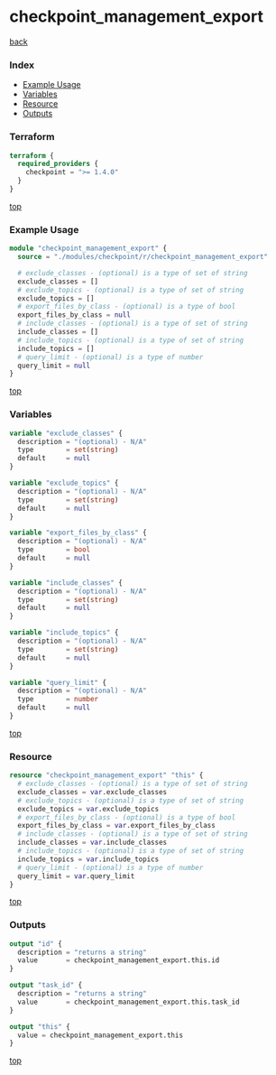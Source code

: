 # checkpoint_management_export

[back](../checkpoint.md)

### Index

- [Example Usage](#example-usage)
- [Variables](#variables)
- [Resource](#resource)
- [Outputs](#outputs)

### Terraform

```terraform
terraform {
  required_providers {
    checkpoint = ">= 1.4.0"
  }
}
```

[top](#index)

### Example Usage

```terraform
module "checkpoint_management_export" {
  source = "./modules/checkpoint/r/checkpoint_management_export"

  # exclude_classes - (optional) is a type of set of string
  exclude_classes = []
  # exclude_topics - (optional) is a type of set of string
  exclude_topics = []
  # export_files_by_class - (optional) is a type of bool
  export_files_by_class = null
  # include_classes - (optional) is a type of set of string
  include_classes = []
  # include_topics - (optional) is a type of set of string
  include_topics = []
  # query_limit - (optional) is a type of number
  query_limit = null
}
```

[top](#index)

### Variables

```terraform
variable "exclude_classes" {
  description = "(optional) - N/A"
  type        = set(string)
  default     = null
}

variable "exclude_topics" {
  description = "(optional) - N/A"
  type        = set(string)
  default     = null
}

variable "export_files_by_class" {
  description = "(optional) - N/A"
  type        = bool
  default     = null
}

variable "include_classes" {
  description = "(optional) - N/A"
  type        = set(string)
  default     = null
}

variable "include_topics" {
  description = "(optional) - N/A"
  type        = set(string)
  default     = null
}

variable "query_limit" {
  description = "(optional) - N/A"
  type        = number
  default     = null
}
```

[top](#index)

### Resource

```terraform
resource "checkpoint_management_export" "this" {
  # exclude_classes - (optional) is a type of set of string
  exclude_classes = var.exclude_classes
  # exclude_topics - (optional) is a type of set of string
  exclude_topics = var.exclude_topics
  # export_files_by_class - (optional) is a type of bool
  export_files_by_class = var.export_files_by_class
  # include_classes - (optional) is a type of set of string
  include_classes = var.include_classes
  # include_topics - (optional) is a type of set of string
  include_topics = var.include_topics
  # query_limit - (optional) is a type of number
  query_limit = var.query_limit
}
```

[top](#index)

### Outputs

```terraform
output "id" {
  description = "returns a string"
  value       = checkpoint_management_export.this.id
}

output "task_id" {
  description = "returns a string"
  value       = checkpoint_management_export.this.task_id
}

output "this" {
  value = checkpoint_management_export.this
}
```

[top](#index)